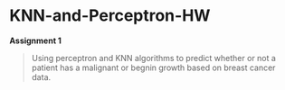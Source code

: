 # KNN-and-Perceptron-HW
**Assignment 1**
> Using perceptron and KNN algorithms to predict whether or not a patient has a malignant or begnin growth based on breast cancer data.
